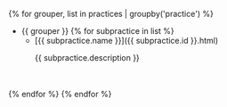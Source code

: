 {% for grouper, list in practices | groupby('practice')  %}
  * {{ grouper }} 
  {% for subpractice in list %}
    * [{{ subpractice.name }}]({{ subpractice.id }}.html)
      <p> {{ subpractice.description }} </p>
<br>
<br>
  {% endfor %}
{% endfor %}